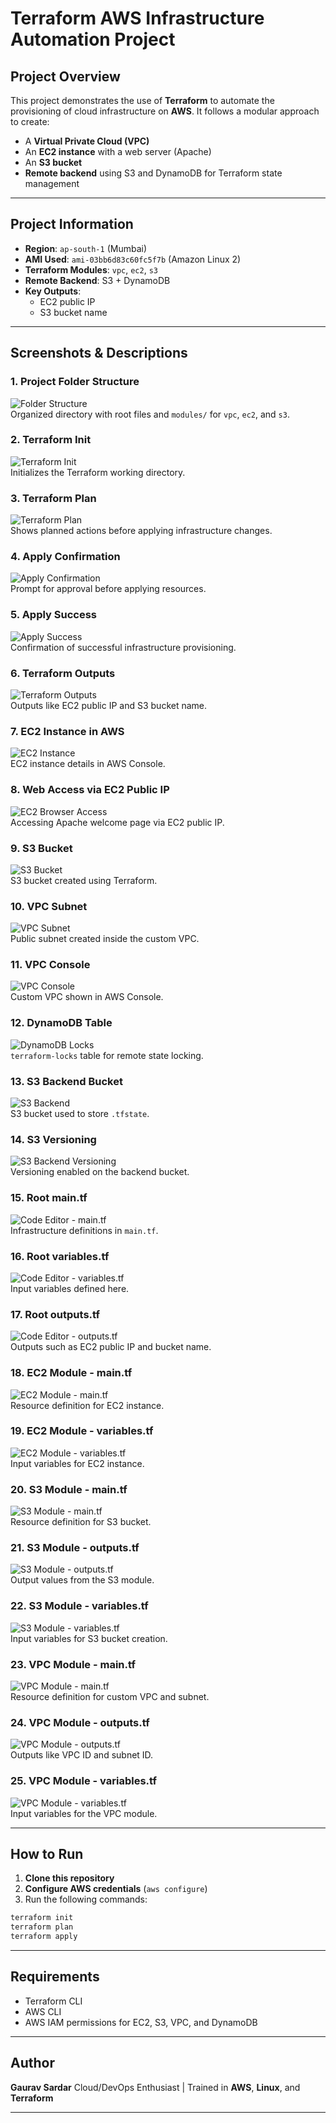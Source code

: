 
#  Terraform AWS Infrastructure Automation Project

##  Project Overview

This project demonstrates the use of **Terraform** to automate the provisioning of cloud infrastructure on **AWS**. It follows a modular approach to create:

- A **Virtual Private Cloud (VPC)**
- An **EC2 instance** with a web server (Apache)
- An **S3 bucket**
- **Remote backend** using S3 and DynamoDB for Terraform state management

---

##  Project Information

- **Region**: `ap-south-1` (Mumbai)
- **AMI Used**: `ami-03bb6d83c60fc5f7b` (Amazon Linux 2)
- **Terraform Modules**: `vpc`, `ec2`, `s3`
- **Remote Backend**: S3 + DynamoDB
- **Key Outputs**:
  - EC2 public IP
  - S3 bucket name

---

## Screenshots & Descriptions

### 1. Project Folder Structure  
![Folder Structure](images/01-folder-structure.png)  
Organized directory with root files and `modules/` for `vpc`, `ec2`, and `s3`.

### 2. Terraform Init  
![Terraform Init](images/02-terraform-init.png)  
Initializes the Terraform working directory.

### 3. Terraform Plan  
![Terraform Plan](images/03-terraform-plan.png)  
Shows planned actions before applying infrastructure changes.

### 4. Apply Confirmation  
![Apply Confirmation](images/04-apply-confirmation.png)  
Prompt for approval before applying resources.

### 5. Apply Success  
![Apply Success](images/05-apply-success.png)  
Confirmation of successful infrastructure provisioning.

### 6. Terraform Outputs  
![Terraform Outputs](images/06-terraform-outputs.png)  
Outputs like EC2 public IP and S3 bucket name.

### 7. EC2 Instance in AWS  
![EC2 Instance](images/07-ec2-instance.png)  
EC2 instance details in AWS Console.

### 8. Web Access via EC2 Public IP  
![EC2 Browser Access](images/08-ec2-browser-access.png)  
Accessing Apache welcome page via EC2 public IP.

### 9. S3 Bucket  
![S3 Bucket](images/09-s3-bucket.png)  
S3 bucket created using Terraform.

### 10. VPC Subnet  
![VPC Subnet](images/10-vpc-subnet.png)  
Public subnet created inside the custom VPC.

### 11. VPC Console  
![VPC Console](images/11-vpc-console.png)  
Custom VPC shown in AWS Console.

### 12. DynamoDB Table  
![DynamoDB Locks](images/12-dynamodb-locks.png)  
`terraform-locks` table for remote state locking.

### 13. S3 Backend Bucket  
![S3 Backend](images/13-s3-backend.png)  
S3 bucket used to store `.tfstate`.

### 14. S3 Versioning  
![S3 Backend Versioning](images/14-s3-backend-versioning.png)  
Versioning enabled on the backend bucket.

### 15. Root main.tf  
![Code Editor - main.tf](images/15-code-editor-main.png)  
Infrastructure definitions in `main.tf`.

### 16. Root variables.tf  
![Code Editor - variables.tf](images/16-code-editor-variables.png)  
Input variables defined here.

### 17. Root outputs.tf  
![Code Editor - outputs.tf](images/17-code-editor-outputs.png)  
Outputs such as EC2 public IP and bucket name.

### 18. EC2 Module - main.tf  
![EC2 Module - main.tf](images/18-ec2-module-main.png)  
Resource definition for EC2 instance.

### 19. EC2 Module - variables.tf  
![EC2 Module - variables.tf](images/19-ec2-module-variables.png)  
Input variables for EC2 instance.

### 20. S3 Module - main.tf  
![S3 Module - main.tf](images/20-s3-module-main.png)  
Resource definition for S3 bucket.

### 21. S3 Module - outputs.tf  
![S3 Module - outputs.tf](images/21-s3-module-outputs.png)  
Output values from the S3 module.

### 22. S3 Module - variables.tf  
![S3 Module - variables.tf](images/22-s3-module-variables.png)  
Input variables for S3 bucket creation.

### 23. VPC Module - main.tf  
![VPC Module - main.tf](images/23-vpc-module-main.png)  
Resource definition for custom VPC and subnet.

### 24. VPC Module - outputs.tf  
![VPC Module - outputs.tf](images/24-vpc-module-outputs.png)  
Outputs like VPC ID and subnet ID.

### 25. VPC Module - variables.tf  
![VPC Module - variables.tf](images/25-vpc-module-variables.png)  
Input variables for the VPC module.

---

##  How to Run

1. **Clone this repository**
2. **Configure AWS credentials** (`aws configure`)
3. Run the following commands:

```bash
terraform init
terraform plan
terraform apply
````

---

##  Requirements

* Terraform CLI
* AWS CLI
* AWS IAM permissions for EC2, S3, VPC, and DynamoDB

---

## Author

**Gaurav Sardar**
Cloud/DevOps Enthusiast | Trained in **AWS**, **Linux**, and **Terraform**

---
